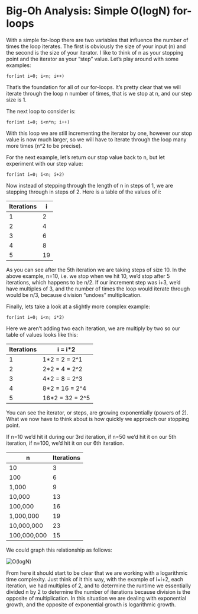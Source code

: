 # Big-Oh Analysis: Simple O(logN) for-loops

With a simple for-loop there are two variables that influence the number of times the loop iterates. The first is obviously the size of your input (n) and the second is the size of your iterator. I like to think of n as your stopping point and the iterator as your “step” value. Let’s play around with some examples:

    for(int i=0; i<n; i++)

That’s the foundation for all of our for-loops. It’s pretty clear that we will iterate through the loop n number of times, that is we stop at n, and our step size is 1.

The next loop to consider is:

    for(int i=0; i<n*n; i++)

With this loop we are still incrementing the iterator by one, however our stop value is now much larger, so we will have to iterate through the loop many more times (n^2 to be precise).

For the next example, let’s return our stop value back to n, but let experiment with our step value:

    for(int i=0; i<n; i+2)

Now instead of stepping through the length of n in steps of 1, we are stepping through in steps of 2. Here is a table of the values of i:


| Iterations | i  |
|------------|----|
| 1          | 2  |
| 2          | 4  |
| 3          | 6  |
| 4          | 8  |
| 5          | 19 |

As you can see after the 5th iteration we are taking steps of size 10. In the above example, n=10, i.e. we stop when we hit 10, we’d stop after 5 iterations, which happens to be n/2. If our increment step was i+3, we’d have multiples of 3, and the number of times the loop would iterate through would be n/3, because division “undoes” multiplication. 

Finally, lets take a look at a slightly more complex example:

    for(int i=0; i<n; i*2)

Here we aren’t adding two each iteration, we are multiply by two so our table of values looks like this:

| Iterations | i = i*2          |
|------------|------------------|
| 1          | 1*2 = 2 = 2^1    |
| 2          | 2*2 = 4 = 2^2    |
| 3          | 4*2 = 8 = 2^3    |
| 4          | 8*2 = 16 = 2^4   |
| 5          | 16*2 = 32 = 2^5  |

You can see the iterator, or steps, are growing exponentially (powers of 2). What we now have to think about is how quickly we approach our stopping point.

If n=10 we’d hit it during our 3rd iteration, if n=50 we’d hit it on our 5th iteration, if n=100, we’d hit it on our 6th iteration.

| n           | Iterations |
|-------------|------------|
| 10          | 3          |
| 100         | 6          |
| 1,000       | 9          |
| 10,000      | 13         |
| 100,000     | 16         |
| 1,000,000   | 19         |
| 10,000,000  | 23         |
| 100,000,000 | 15         |

We could graph this relationship as follows:

![O(logN)](http://i.imgur.com/CgUBeDI.png)

From here it should start to be clear that we are working with a logarithmic time complexity. Just think of it this way, with the example of i=i+2, each iteration, we had multiples of 2, and to determine the runtime we essentially divided n by 2 to determine the number of iterations because division is the opposite of multiplication. In this situation we are dealing with exponential growth, and the opposite of exponential growth is logarithmic growth. 
